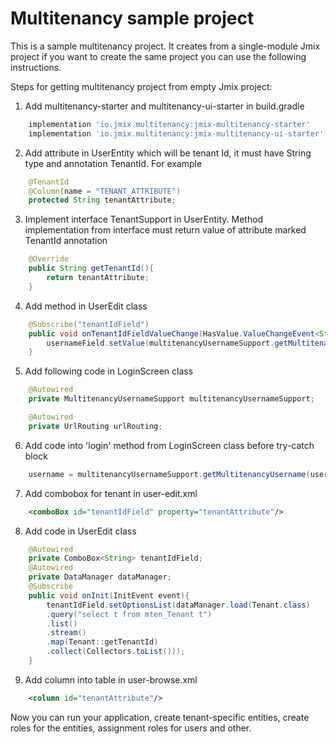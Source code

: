 # Multitenancy sample project

This is a sample multitenancy project. It creates from a single-module Jmix project if you want to create the same
project you can use the following instructions.

Steps for getting multitenancy project from empty Jmix project:

1. Add multitenancy-starter and multitenancy-ui-starter in build.gradle

```groovy
    implementation 'io.jmix.multitenancy:jmix-multitenancy-starter'
    implementation 'io.jmix.multitenancy:jmix-multitenancy-ui-starter'
```

2. Add attribute in UserEntity which will be tenant Id, it must have String type and annotation TenantId. For example

```java
    @TenantId
    @Column(name = "TENANT_ATTRIBUTE")
    protected String tenantAttribute;
```

3. Implement interface TenantSupport in UserEntity. Method implementation from interface must return value of attribute
   marked TenantId annotation

```java
    @Override
    public String getTenantId(){
        return tenantAttribute;
    }
```

4. Add method in UserEdit class

```java
    @Subscribe("tenantIdField")
    public void onTenantIdFieldValueChange(HasValue.ValueChangeEvent<String> event) {
        usernameField.setValue(multitenancyUsernameSupport.getMultitenancyUsername(usernameField.getValue(), event.getValue()));
    }
```

5. Add following code in LoginScreen class

```java
    @Autowired
    private MultitenancyUsernameSupport multitenancyUsernameSupport;

    @Autowired
    private UrlRouting urlRouting;
```

6. Add code into 'login' method from LoginScreen class before try-catch block

```java
    username = multitenancyUsernameSupport.getMultitenancyUsername(username, urlRouting.getState().getParams());
```

7. Add combobox for tenant in user-edit.xml

```xml
    <comboBox id="tenantIdField" property="tenantAttribute"/>
```

8. Add code in UserEdit class

```java
    @Autowired
    private ComboBox<String> tenantIdField;
    @Autowired
    private DataManager dataManager;
    @Subscribe
    public void onInit(InitEvent event){
        tenantIdField.setOptionsList(dataManager.load(Tenant.class)
        .query("select t from mten_Tenant t")
        .list()
        .stream()
        .map(Tenant::getTenantId)
        .collect(Collectors.toList()));
    }
```

9. Add column into table in user-browse.xml

```xml
    <column id="tenantAttribute"/>
```

Now you can run your application, create tenant-specific entities, create roles for the entities, assignment roles for
users and other.